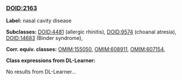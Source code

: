 
### [DOID:2163](http://purl.obolibrary.org/obo/DOID_2163)
**Label:** nasal cavity disease

**Subclasses:** [DOID:4481](http://purl.obolibrary.org/obo/DOID_4481) (allergic rhinitis), [DOID:9574](http://purl.obolibrary.org/obo/DOID_9574) (choanal atresia), [DOID:14683](http://purl.obolibrary.org/obo/DOID_14683) (Binder syndrome), 

**Corr. equiv. classes:** [OMIM:155050](http://purl.obolibrary.org/obo/OMIM_155050), [OMIM:608911](http://purl.obolibrary.org/obo/OMIM_608911), [OMIM:607154](http://purl.obolibrary.org/obo/OMIM_607154), 

**Class expressions from DL-Learner:**

No results from DL-Learner...



